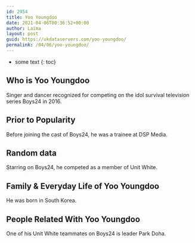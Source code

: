 ```yaml
---
id: 2954
title: Yoo Youngdoo
date: 2021-04-06T00:36:52+00:00
author: Laima
layout: post
guid: https://ukdataservers.com/yoo-youngdoo/
permalink: /04/06/yoo-youngdoo/
---
```


* some text
{: toc}


## Who is Yoo Youngdoo
                  
                  
                  
Singer and dancer recognized for competing on the idol survival television series Boys24 in 2016.
                  
              
            
              
            
                
                
                
## Prior to Popularity
                  
                  
                  
Before joining the cast of Boys24, he was a trainee at DSP Media.
                  
              
            
              
            
                
                
                
## Random data
                  
                  
                  
Starring on Boys24, he competed as a member of Unit White.
                  
              
            
              
            
                
                
                
## Family & Everyday Life of Yoo Youngdoo
                  
                  
                  
He was born in South Korea.
                  
              
            
              
            
                
                
                
## People Related With Yoo Youngdoo
                  
                  
                  
One of his Unit White teammates on Boys24 is leader Park Doha.
                  
              
            
              
            
                
              
            
              
              
            
            
              
            
          
          
          